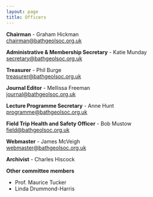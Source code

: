 ```yaml
---
layout: page
title: Officers
---
```

<div class="column-1">
<p><strong>Chairman</strong> - Graham Hickman
<br><a href="mailto:chairman@bathgeolsoc.org.uk">chairman@bathgeolsoc.org.uk</a></p>

<p><strong>Administrative & Membership Secretary</strong> - Katie Munday
<br><a href="mailto:secretary@bathgeolsoc.org.uk">secretary@bathgeolsoc.org.uk</a></p>

<p><strong>Treasurer</strong> - Phil Burge
<br><a href="mailto:treasurer@bathgeolsoc.org.uk">treasurer@bathgeolsoc.org.uk</a></p>

<p><strong>Journal Editor</strong> - Mellissa Freeman
<br><a href="mailto:journal@bathgeolsoc.org.uk">journal@bathgeolsoc.org.uk</a></p>

</div>
<div class="column-2">
<p><strong>Lecture Programme Secretary</strong> - Anne Hunt
<br><a href="mailto:programme@bathgeolsoc.org.uk">programme@bathgeolsoc.org.uk</a></p>


<p><strong>Field Trip Health and Safety Officer</strong> - Bob Mustow
<br><a href="mailto:field@bathgeolsoc.org.uk">field@bathgeolsoc.org.uk</a></p>

<p><strong>Webmaster</strong> - James McVeigh
<br><a href="mailto:webmaster@bathgeolsoc.org.uk">webmaster@bathgeolsoc.org.uk</a></p>

<p><strong>Archivist</strong> - Charles Hiscock</p>

</div>
<p style="clear: both;"></p>
<p style="clear: both;"><strong>Other committee members</strong></p>
<ul>
<li>Prof. Maurice Tucker</li>
<li>Linda Drummond-Harris</li>
</ul>